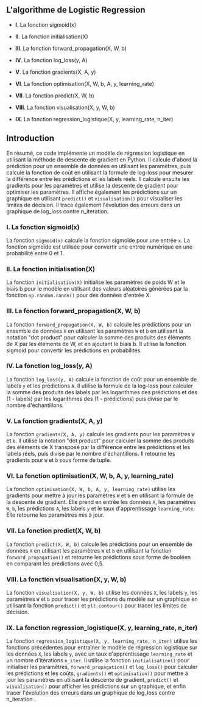 ## L'algorithme de Logistic Regression

- **I**. La fonction sigmoid(x)

- **II**. La fonction initialisation(X)

- **III**. La fonction forward_propagation(X, W, b)

- **IV**. La fonction log_loss(y, A)

- **V**. La fonction gradients(X, A, y)

- **VI**. La fonction optimisation(X, W, b, A, y, learning_rate)

- **VII**. La fonction predict(X, W, b)

- **VIII**. La fonction visualisation(X, y, W, b)

- **IX**. La fonction regression_logistique(X, y, learning_rate, n_iter)

## Introduction

En résumé, ce code implémente un modèle de régression logistique en utilisant la méthode de descente de gradient en Python. Il calcule d'abord la prédiction pour un ensemble de données en utilisant les paramètres, puis calcule la fonction de coût en utilisant la formule de log-loss pour mesurer la différence entre les prédictions et les labels réels. Il calcule ensuite les gradients pour les paramètres et utilise la descente de gradient pour optimiser les paramètres. Il affiche également les prédictions sur un graphique en utilisant `predict()` et `visualisation()` pour visualiser les limites de décision. Il trace également l'évolution des erreurs dans un graphique de log_loss contre n_iteration.

### I. La fonction sigmoid(x)

La fonction `sigmoid(x)` calcule la fonction sigmoïde pour une entrée `x`. La fonction sigmoïde est utilisée pour convertir une entrée numérique en une probabilité entre 0 et 1.

### II. La fonction initialisation(X)

La fonction `initialisation(X)` initialise les paramètres de poids W et le biais b pour le modèle en utilisant des valeurs aléatoires générées par la fonction `np.random.randn()` pour des données d'entrée X.

### III. La fonction forward_propagation(X, W, b)

La fonction `forward_propagation(X, W, b)` calcule les prédictions pour un ensemble de données `X` en utilisant les paramètres `W` et `b` en utilisant la notation "dot product" pour calculer la somme des produits des éléments de X par les éléments de W, et en ajoutant le biais b. Il utilise la fonction sigmoid pour convertir les prédictions en probabilités.

### IV. La fonction log_loss(y, A)

La fonction `log_loss(y, A)` calcule la fonction de coût pour un ensemble de labels `y` et les prédictions `A`. Il utilise la formule de la log-loss pour calculer la somme des produits des labels par les logarithmes des prédictions et des (1 - labels) par les logarithmes des (1 - prédictions) puis divise par le nombre d'échantillons.

### V. La fonction gradients(X, A, y)

La fonction `gradients(X, A, y)` calcule les gradients pour les paramètres `W` et `b`. Il utilise la notation "dot product" pour calculer la somme des produits des éléments de X transposé par la différence entre les prédictions et les labels réels, puis divise par le nombre d'échantillons. Il retourne les gradients pour `W` et `b` sous forme de tuple.

### VI. La fonction optimisation(X, W, b, A, y, learning_rate)

La fonction `optimisation(X, W, b, A, y, learning_rate)` utilise les gradients pour mettre à jour les paramètres `W` et `b` en utilisant la formule de la descente de gradient. Elle prend en entrée les données `X`, les paramètres `W`, `b`, les prédictions `A`, les labels `y` et le taux d'apprentissage `learning_rate`. Elle retourne les paramètres mis à jour.

### VII. La fonction predict(X, W, b)

La fonction `predict(X, W, b)` calcule les prédictions pour un ensemble de données `X` en utilisant les paramètres `W` et `b` en utilisant la fonction `forward_propagation()` et retourne les prédictions sous forme de booléen en comparant les prédictions avec 0,5.

### VIII. La fonction visualisation(X, y, W, b)

La fonction `visualisation(X, y, W, b)` utilise les données `X`, les labels `y`, les paramètres `W` et `b` pour tracer les prédictions du modèle sur un graphique en utilisant la fonction `predict()` et `plt.contour()` pour tracer les limites de décision.

### IX. La fonction regression_logistique(X, y, learning_rate, n_iter)

La fonction `regression_logistique(X, y, learning_rate, n_iter)` utilise les fonctions précédentes pour entraîner le modèle de régression logistique sur les données `X`, les labels `y`, avec un taux d'apprentissage `learning_rate` et un nombre d'itérations `n_iter`. Il utilise la fonction `initialisation()` pour initialiser les paramètres, `forward_propagation()` et `log_loss()` pour calculer les prédictions et les coûts, `gradients()` et `optimisation()` pour mettre à jour les paramètres en utilisant la descente de gradient, `predict()` et `visualisation()` pour afficher les prédictions sur un graphique, et enfin tracer l'évolution des erreurs dans un graphique de log_loss contre n_iteration .